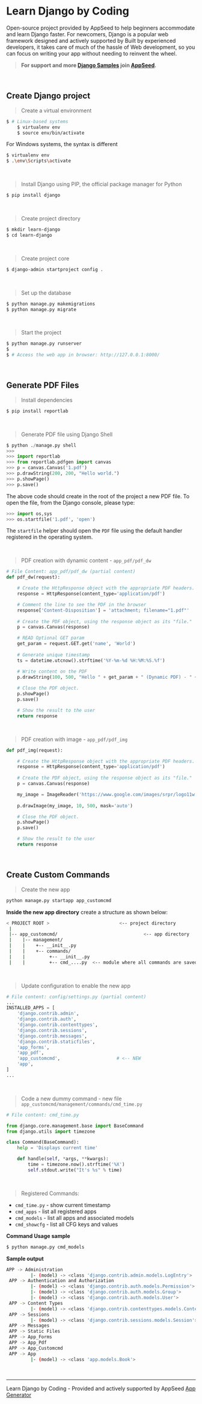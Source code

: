 # Learn Django by Coding

Open-source project provided by AppSeed to help beginners accommodate and learn Django faster. For newcomers, Django is a popular web framework designed and actively supported by Built by experienced developers, it takes care of much of the hassle of Web development, so you can focus on writing your app without needing to reinvent the wheel.  

> **For support and more [Django Samples](https://appseed.us/admin-dashboards/django) join [AppSeed](https://appseed.us).**

<br />

## Create Django project

> Create a virtual environment

```bash 
$ # Linux-based systems
    $ virtualenv env
    $ source env/bin/activate  
```

For Windows systems, the syntax is different

```bash
$ virtualenv env
$ .\env\Scripts\activate
```

<br />

> Install Django using PIP, the official package manager for Python

```bash
$ pip install django
```

<br />

> Create project directory

```bash
$ mkdir learn-django
$ cd learn-django
```

<br />

> Create project core

```bash
$ django-admin startproject config .
```

<br />

> Set up the database

```bash
$ python manage.py makemigrations
$ python manage.py migrate
```

<br />

> Start the project

```bash
$ python manage.py runserver 
$
$ # Access the web app in browser: http://127.0.0.1:8000/
```

<br />

## Generate PDF Files 

> Install dependencies

```bash
$ pip install reportlab
```

<br />

> Generate PDF file using Django Shell

```python
$ python ./manage.py shell
>>>
>>> import reportlab
>>> from reportlab.pdfgen import canvas 
>>> p = canvas.Canvas('1.pdf')
>>> p.drawString(200, 200, "Hello world.") 
>>> p.showPage() 
>>> p.save()
```

The above code should create in the root of the project a new PDF file. To open the file, from the Django console, please type:

```python
>>> import os,sys
>>> os.startfile('1.pdf', 'open')
```

The `startfile` helper should open the `PDF` file using the default handler registered in the operating system.

<br />

> PDF creation with dynamic content - `app_pdf/pdf_dw` 

```python
# File Content: app_pdf/pdf_dw (partial content)
def pdf_dw(request):                                  

    # Create the HttpResponse object with the appropriate PDF headers. 
    response = HttpResponse(content_type='application/pdf') 

    # Comment the line to see the PDF in the browser 
    response['Content-Disposition'] = 'attachment; filename="1.pdf"' 
 
    # Create the PDF object, using the response object as its "file." 
    p = canvas.Canvas(response)     

    # READ Optional GET param
    get_param = request.GET.get('name', 'World')
    
    # Generate unique timestamp
    ts = datetime.utcnow().strftime('%Y-%m-%d %H:%M:%S.%f')

    # Write content on the PDF 
    p.drawString(100, 500, "Hello " + get_param + " (Dynamic PDF) - " + ts ) 
 
    # Close the PDF object. 
    p.showPage() 
    p.save() 

    # Show the result to the user    
    return response
```

<br />

> PDF creation with image - `app_pdf/pdf_img`

```python
def pdf_img(request):                                  

    # Create the HttpResponse object with the appropriate PDF headers. 
    response = HttpResponse(content_type='application/pdf') 
 
    # Create the PDF object, using the response object as its "file." 
    p = canvas.Canvas(response)     

    my_image = ImageReader('https://www.google.com/images/srpr/logo11w.png')
    
    p.drawImage(my_image, 10, 500, mask='auto')

    # Close the PDF object. 
    p.showPage() 
    p.save() 

    # Show the result to the user    
    return response
```

<br />

## Create Custom Commands

> Create the new app

```bash
python manage.py startapp app_customcmd
```

**Inside the new app directory** create a structure as shown below:

```bash
< PROJECT ROOT >                          <-- project directory
 |
 |-- app_customcmd/                                <-- app directory
 |    |-- management/
 |    |	   +-- __init__.py
 |    |    +-- commands/
 |    |         +-- __init__.py
 |    |         +-- cmd_....py  <-- module where all commands are saved
```

<br />

> Update configuration to enable the new app

```python
# File content: config/settings.py (partial content)
...
INSTALLED_APPS = [
    'django.contrib.admin',
    'django.contrib.auth',
    'django.contrib.contenttypes',
    'django.contrib.sessions',
    'django.contrib.messages',
    'django.contrib.staticfiles',
    'app_forms',
    'app_pdf',
    'app_customcmd',                     # <-- NEW
    'app',
]
...
```

<br />

> Code a new dummy command - new file `app_customcmd/management/commands/cmd_time.py`

```python
# File content: cmd_time.py

from django.core.management.base import BaseCommand
from django.utils import timezone

class Command(BaseCommand):
    help = 'Displays current time'

    def handle(self, *args, **kwargs):
        time = timezone.now().strftime('%X')
        self.stdout.write("It's %s" % time)
```

<br />

> Registered Commands:

- `cmd_time.py` - show current timestamp
- `cmd_apps`    - list all registered apps
- `cmd_models`  - list all apps and associated models
- `cmd_showcfg` - list all CFG keys and values

**Command Usage sample**

```bash
$ python manage.py cmd_models 
```

**Sample output**

```bash
APP -> Administration
         |- (model) -> <class 'django.contrib.admin.models.LogEntry'>
 APP -> Authentication and Authorization
         |- (model) -> <class 'django.contrib.auth.models.Permission'>
         |- (model) -> <class 'django.contrib.auth.models.Group'>
         |- (model) -> <class 'django.contrib.auth.models.User'>
 APP -> Content Types
         |- (model) -> <class 'django.contrib.contenttypes.models.ContentType'>
 APP -> Sessions
         |- (model) -> <class 'django.contrib.sessions.models.Session'>
 APP -> Messages
 APP -> Static Files
 APP -> App_Forms
 APP -> App_Pdf
 APP -> App_Customcmd
 APP -> App
         |- (model) -> <class 'app.models.Book'>
```

<br />

--- 
Learn Django by Coding - Provided and actively supported by AppSeed [App Generator](https://appseed.us)
